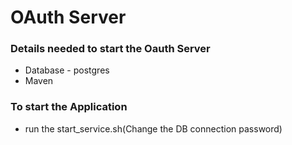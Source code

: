 # OAuth Server

### Details needed to start the Oauth Server
- Database - postgres
- Maven

### To start the Application
- run the start_service.sh(Change the DB connection password)

